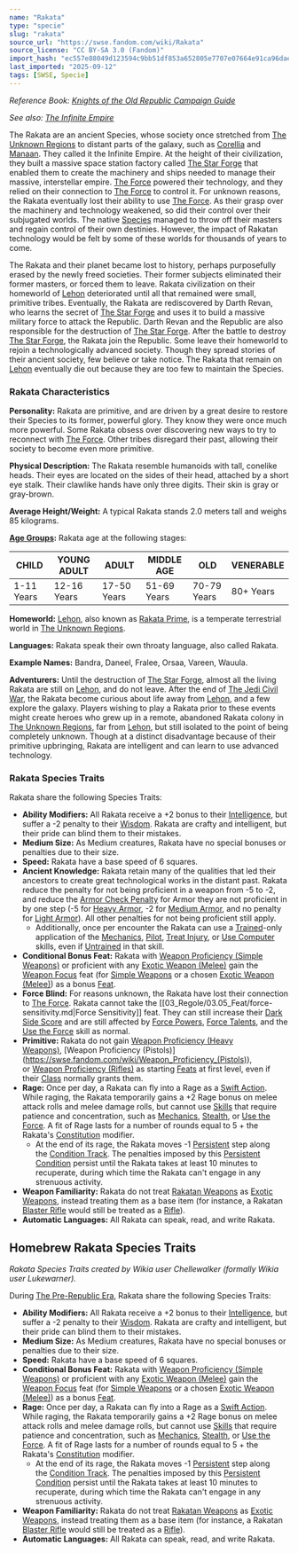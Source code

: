 ```yaml
---
name: "Rakata"
type: "specie"
slug: "rakata"
source_url: "https://swse.fandom.com/wiki/Rakata"
source_license: "CC BY-SA 3.0 (Fandom)"
import_hash: "ec557e88049d123594c9bb51df853a652805e7707e07664e91ca96dae0afebcd"
last_imported: "2025-09-12"
tags: [SWSE, Specie]
---
```

*Reference Book: [Knights of the Old Republic Campaign Guide](https://swse.fandom.com/wiki/Star_Wars_Saga_Edition_Knights_of_the_Old_Republic_Campaign_Guide)*

*See also: [The Infinite Empire](https://swse.fandom.com/wiki/The_Infinite_Empire)*

The Rakata are an ancient Species, whose society once stretched from [The Unknown Regions](https://swse.fandom.com/wiki/The_Unknown_Regions) to distant parts of the galaxy, such as [Corellia](https://swse.fandom.com/wiki/Corellia) and [Manaan](https://swse.fandom.com/wiki/Manaan). They called it the Infinite Empire. At the height of their civilization, they built a massive space station factory called [The Star Forge](https://swse.fandom.com/wiki/The_Star_Forge) that enabled them to create the machinery and ships needed to manage their massive, interstellar empire. [The Force](https://swse.fandom.com/wiki/The_Force) powered their technology, and they relied on their connection to [The Force](https://swse.fandom.com/wiki/The_Force) to control it. For unknown reasons, the Rakata eventually lost their ability to use [The Force](https://swse.fandom.com/wiki/The_Force). As their grasp over the machinery and technology weakened, so did their control over their subjugated worlds. The native [Species](https://swse.fandom.com/wiki/Species) managed to throw off their masters and regain control of their own destinies. However, the impact of Rakatan technology would be felt by some of these worlds for thousands of years to come.

The Rakata and their planet became lost to history, perhaps purposefully erased by the newly freed societies. Their former subjects eliminated their former masters, or forced them to leave. Rakata civilization on their homeworld of [Lehon](https://swse.fandom.com/wiki/Lehon) deteriorated until all that remained were small, primitive tribes. Eventually, the Rakata are rediscovered by Darth Revan, who learns the secret of [The Star Forge](https://swse.fandom.com/wiki/The_Star_Forge) and uses it to build a massive military force to attack the Republic. Darth Revan and the Republic are also responsible for the destruction of [The Star Forge](https://swse.fandom.com/wiki/The_Star_Forge). After the battle to destroy [The Star Forge](https://swse.fandom.com/wiki/The_Star_Forge), the Rakata join the Republic. Some leave their homeworld to rejoin a technologically advanced society. Though they spread stories of their ancient society, few believe or take notice. The Rakata that remain on [Lehon](https://swse.fandom.com/wiki/Lehon) eventually die out because they are too few to maintain the Species.

### Rakata Characteristics
**Personality:** Rakata are primitive, and are driven by a great desire to restore their Species to its former, powerful glory. They know they were once much more powerful. Some Rakata obsess over discovering new ways to try to reconnect with [The Force](https://swse.fandom.com/wiki/The_Force). Other tribes disregard their past, allowing their society to become even more primitive.

**Physical Description:** The Rakata resemble humanoids with tall, conelike heads. Their eyes are located on the sides of their head, attached by a short eye stalk. Their clawlike hands have only three digits. Their skin is gray or gray-brown.

**Average Height/Weight:** A typical Rakata stands 2.0 meters tall and weighs 85 kilograms.

**[Age Groups](https://swse.fandom.com/wiki/Age_Groups):** Rakata age at the following stages:

| CHILD | YOUNG ADULT | ADULT | MIDDLE AGE | OLD | VENERABLE |
| --- | --- | --- | --- | --- | --- |
| 1-11 Years | 12-16 Years | 17-50 Years | 51-69 Years | 70-79 Years | 80+ Years |

**Homeworld:** [Lehon](https://swse.fandom.com/wiki/Lehon), also known as [Rakata Prime](https://swse.fandom.com/wiki/Rakata_Prime), is a temperate terrestrial world in [The Unknown Regions](https://swse.fandom.com/wiki/The_Unknown_Regions).

**Languages:** Rakata speak their own throaty language, also called Rakata.

**Example Names:** Bandra, Daneel, Fralee, Orsaa, Vareen, Wauula.

**Adventurers:** Until the destruction of [The Star Forge](https://swse.fandom.com/wiki/The_Star_Forge), almost all the living Rakata are still on [Lehon](https://swse.fandom.com/wiki/Lehon), and do not leave. After the end of [The Jedi Civil War](https://swse.fandom.com/wiki/The_Jedi_Civil_War), the Rakata become curious about life away from [Lehon](https://swse.fandom.com/wiki/Lehon), and a few explore the galaxy. Players wishing to play a Rakata prior to these events might create heroes who grew up in a remote, abandoned Rakata colony in [The Unknown Regions](https://swse.fandom.com/wiki/The_Unknown_Regions), far from [Lehon](https://swse.fandom.com/wiki/Lehon), but still isolated to the point of being completely unknown. Though at a distinct disadvantage because of their primitive upbringing, Rakata are intelligent and can learn to use advanced technology.

### Rakata Species Traits
Rakata share the following Species Traits:
- **Ability Modifiers:** All Rakata receive a +2 bonus to their [Intelligence](https://swse.fandom.com/wiki/Intelligence), but suffer a -2 penalty to their [Wisdom](https://swse.fandom.com/wiki/Wisdom). Rakata are crafty and intelligent, but their pride can blind them to their mistakes.
- **Medium Size:** As Medium creatures, Rakata have no special bonuses or penalties due to their size.
- **Speed:** Rakata have a base speed of 6 squares.
- **Ancient Knowledge:** Rakata retain many of the qualities that led their ancestors to create great technological works in the distant past. Rakata reduce the penalty for not being proficient in a weapon from -5 to -2, and reduce the [Armor Check Penalty](https://swse.fandom.com/wiki/Armor_Check_Penalty) for Armor they are not proficient in by one step (-5 for [Heavy Armor](https://swse.fandom.com/wiki/Heavy_Armor), -2 for [Medium Armor](https://swse.fandom.com/wiki/Medium_Armor), and no penalty for [Light Armor](https://swse.fandom.com/wiki/Light_Armor)). All other penalties for not being proficient still apply.
    - Additionally, once per encounter the Rakata can use a [Trained](https://swse.fandom.com/wiki/Trained)-only application of the [Mechanics](https://swse.fandom.com/wiki/Mechanics), [Pilot](https://swse.fandom.com/wiki/Pilot), [Treat Injury](https://swse.fandom.com/wiki/Treat_Injury), or [Use Computer](https://swse.fandom.com/wiki/Use_Computer) skills, even if [Untrained](https://swse.fandom.com/wiki/Untrained) in that skill.
- **Conditional Bonus Feat:** Rakata with [Weapon Proficiency (Simple Weapons)](https://swse.fandom.com/wiki/Weapon_Proficiency_(Simple_Weapons)) or proficient with any [Exotic Weapon (Melee)](https://swse.fandom.com/wiki/Exotic_Weapon_(Melee)) gain the [Weapon Focus](https://swse.fandom.com/wiki/Weapon_Focus) feat (for [Simple Weapons](https://swse.fandom.com/wiki/Simple_Weapons) or a chosen [Exotic Weapon (Melee)](https://swse.fandom.com/wiki/Exotic_Weapon_(Melee))) as a bonus [Feat](https://swse.fandom.com/wiki/Feat).
- **Force Blind:** For reasons unknown, the Rakata have lost their connection to [The Force](https://swse.fandom.com/wiki/The_Force). Rakata cannot take the [[03_Regole/03.05_Feat/force-sensitivity.md|Force Sensitivity]] feat. They can still increase their [Dark Side Score](https://swse.fandom.com/wiki/Dark_Side_Score) and are still affected by [Force Powers](https://swse.fandom.com/wiki/Force_Powers), [Force Talents](https://swse.fandom.com/wiki/Force_Talents), and the [Use the Force](https://swse.fandom.com/wiki/Use_the_Force) skill as normal.
- **Primitive:** Rakata do not gain [Weapon Proficiency (Heavy Weapons)](https://swse.fandom.com/wiki/Weapon_Proficiency_(Heavy_Weapons)), [Weapon Proficiency (Pistols)](https://swse.fandom.com/wiki/Weapon_Proficiency_(Pistols)), or [Weapon Proficiency (Rifles)](https://swse.fandom.com/wiki/Weapon_Proficiency_(Rifles)) as starting [Feats](https://swse.fandom.com/wiki/Feats) at first level, even if their [Class](https://swse.fandom.com/wiki/Class) normally grants them.
- **Rage:** Once per day, a Rakata can fly into a Rage as a [Swift Action](https://swse.fandom.com/wiki/Swift_Action). While raging, the Rakata temporarily gains a +2 Rage bonus on melee attack rolls and melee damage rolls, but cannot use [Skills](https://swse.fandom.com/wiki/Skills) that require patience and concentration, such as [Mechanics](https://swse.fandom.com/wiki/Mechanics), [Stealth](https://swse.fandom.com/wiki/Stealth), or [Use the Force](https://swse.fandom.com/wiki/Use_the_Force). A fit of Rage lasts for a number of rounds equal to 5 + the Rakata's [Constitution](https://swse.fandom.com/wiki/Constitution) modifier.
    - At the end of its rage, the Rakata moves -1 [Persistent](https://swse.fandom.com/wiki/Persistent) step along the [Condition Track](https://swse.fandom.com/wiki/Condition_Track). The penalties imposed by this [Persistent Condition](https://swse.fandom.com/wiki/Persistent_Condition) persist until the Rakata takes at least 10 minutes to recuperate, during which time the Rakata can't engage in any strenuous activity.
- **Weapon Familiarity:** Rakata do not treat [Rakatan Weapons](https://swse.fandom.com/wiki/Rakatan_Weapons) as [Exotic Weapons](https://swse.fandom.com/wiki/Exotic_Weapons), instead treating them as a base item (for instance, a Rakatan [Blaster Rifle](https://swse.fandom.com/wiki/Blaster_Rifle) would still be treated as a [Rifle](https://swse.fandom.com/wiki/Rifle)).
- **Automatic Languages:** All Rakata can speak, read, and write Rakata.
## Homebrew Rakata Species Traits

*Rakata Species Traits created by Wikia user Chellewalker (formally Wikia user Lukewarner).*

During [The Pre-Republic Era](https://swse.fandom.com/wiki/The_Pre-Republic_Era), Rakata share the following Species Traits:
- **Ability Modifiers:** All Rakata receive a +2 bonus to their [Intelligence](https://swse.fandom.com/wiki/Intelligence), but suffer a -2 penalty to their [Wisdom](https://swse.fandom.com/wiki/Wisdom). Rakata are crafty and intelligent, but their pride can blind them to their mistakes.
- **Medium Size:** As Medium creatures, Rakata have no special bonuses or penalties due to their size.
- **Speed:** Rakata have a base speed of 6 squares.
- **Conditional Bonus Feat:** Rakata with [Weapon Proficiency (Simple Weapons)](https://swse.fandom.com/wiki/Weapon_Proficiency_(Simple_Weapons)) or proficient with any [Exotic Weapon (Melee)](https://swse.fandom.com/wiki/Exotic_Weapon_(Melee)) gain the [Weapon Focus](https://swse.fandom.com/wiki/Weapon_Focus) feat (for [Simple Weapons](https://swse.fandom.com/wiki/Simple_Weapons) or a chosen [Exotic Weapon (Melee)](https://swse.fandom.com/wiki/Exotic_Weapon_(Melee))) as a bonus [Feat](https://swse.fandom.com/wiki/Feat).
- **Rage:** Once per day, a Rakata can fly into a Rage as a [Swift Action](https://swse.fandom.com/wiki/Swift_Action). While raging, the Rakata temporarily gains a +2 Rage bonus on melee attack rolls and melee damage rolls, but cannot use [Skills](https://swse.fandom.com/wiki/Skills) that require patience and concentration, such as [Mechanics](https://swse.fandom.com/wiki/Mechanics), [Stealth](https://swse.fandom.com/wiki/Stealth), or [Use the Force](https://swse.fandom.com/wiki/Use_the_Force). A fit of Rage lasts for a number of rounds equal to 5 + the Rakata's [Constitution](https://swse.fandom.com/wiki/Constitution) modifier.
    - At the end of its rage, the Rakata moves -1 [Persistent](https://swse.fandom.com/wiki/Persistent) step along the [Condition Track](https://swse.fandom.com/wiki/Condition_Track). The penalties imposed by this [Persistent Condition](https://swse.fandom.com/wiki/Persistent_Condition) persist until the Rakata takes at least 10 minutes to recuperate, during which time the Rakata can't engage in any strenuous activity.
- **Weapon Familiarity:** Rakata do not treat [Rakatan Weapons](https://swse.fandom.com/wiki/Rakatan_Weapons) as [Exotic Weapons](https://swse.fandom.com/wiki/Exotic_Weapons), instead treating them as a base item (for instance, a Rakatan [Blaster Rifle](https://swse.fandom.com/wiki/Blaster_Rifle) would still be treated as a [Rifle](https://swse.fandom.com/wiki/Rifle)).
- **Automatic Languages:** All Rakata can speak, read, and write Rakata.